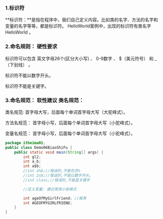 ### 1.标识符

**标识符：**是指在程序中，我们自己定义内容。比如类的名字、方法的名字和变量的名字等等，都是标识符。 HelloWorld案例中，出现的标识符有类名字 HelloWorld 。

### 2.命名规则： 硬性要求

 标识符可以包含 英文字母26个(区分大小写) 、 0-9数字 、 $（美元符号） 和 _（下划线） 。 

 标识符不能以数字开头。

 标识符不能是关键字。 

### 3.命名规范： 软性建议 类名规范：

类名规范:        首字母大写，后面每个单词首字母大写（大驼峰式）。

方法名规范： 首字母小写，后面每个单词首字母大写（小驼峰式）。 

变量名规范： 首字母小写，后面每个单词首字母大写（小驼峰式）。

```java
package itheima01;
public class Demo06BiaoShiFu {
    public static void main(String[] args) {
        int gl2;
        int a_b;
        int a$b;
        //int a%b;//错误的,不能包含%
        //int 2sb;//错误的,不能以数字开头。
        //int class;//错误的,不能是关键字

        //定义变量: 建议使用小驼峰式

        int ageOfMyGirlFriend; //推荐
        int AGEOFMYGIRLFRIEND;
    }
}
```